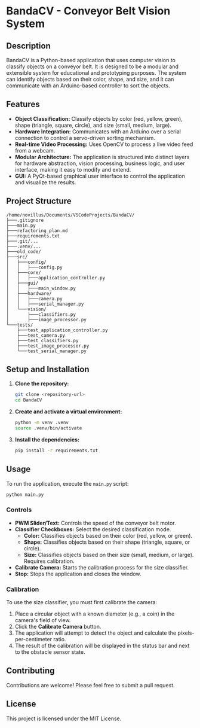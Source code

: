 # BandaCV - Conveyor Belt Vision System

## Description

BandaCV is a Python-based application that uses computer vision to classify objects on a conveyor belt. It is designed to be a modular and extensible system for educational and prototyping purposes. The system can identify objects based on their color, shape, and size, and it can communicate with an Arduino-based controller to sort the objects.

## Features

*   **Object Classification:** Classify objects by color (red, yellow, green), shape (triangle, square, circle), and size (small, medium, large).
*   **Hardware Integration:** Communicates with an Arduino over a serial connection to control a servo-driven sorting mechanism.
*   **Real-time Video Processing:** Uses OpenCV to process a live video feed from a webcam.
*   **Modular Architecture:** The application is structured into distinct layers for hardware abstraction, vision processing, business logic, and user interface, making it easy to modify and extend.
*   **GUI:** A PyQt-based graphical user interface to control the application and visualize the results.

## Project Structure

```
/home/novillus/Documents/VSCodeProjects/BandaCV/
├───.gitignore
├───main.py
├───refactoring_plan.md
├───requirements.txt
├───.git/...
├───.venv/...
├───old_code/
├───src/
│   ├───config/
│   │   ├───config.py
│   ├───core/
│   │   ├───application_controller.py
│   ├───gui/
│   │   ├───main_window.py
│   ├───hardware/
│   │   ├───camera.py
│   │   ├───serial_manager.py
│   └───vision/
│       ├───classifiers.py
│       ├───image_processor.py
└───tests/
    ├───test_application_controller.py
    ├───test_camera.py
    ├───test_classifiers.py
    ├───test_image_processor.py
    └───test_serial_manager.py
```

## Setup and Installation

1.  **Clone the repository:**
    ```bash
    git clone <repository-url>
    cd BandaCV
    ```

2.  **Create and activate a virtual environment:**
    ```bash
    python -m venv .venv
    source .venv/bin/activate
    ```

3.  **Install the dependencies:**
    ```bash
    pip install -r requirements.txt
    ```

## Usage

To run the application, execute the `main.py` script:

```bash
python main.py
```

### Controls

*   **PWM Slider/Text:** Controls the speed of the conveyor belt motor.
*   **Classifier Checkboxes:** Select the desired classification mode.
    *   **Color:** Classifies objects based on their color (red, yellow, or green).
    *   **Shape:** Classifies objects based on their shape (triangle, square, or circle).
    *   **Size:** Classifies objects based on their size (small, medium, or large). Requires calibration.
*   **Calibrate Camera:** Starts the calibration process for the size classifier.
*   **Stop:** Stops the application and closes the window.

### Calibration

To use the size classifier, you must first calibrate the camera:

1.  Place a circular object with a known diameter (e.g., a coin) in the camera's field of view.
2.  Click the **Calibrate Camera** button.
3.  The application will attempt to detect the object and calculate the pixels-per-centimeter ratio.
4.  The result of the calibration will be displayed in the status bar and next to the obstacle sensor state.

## Contributing

Contributions are welcome! Please feel free to submit a pull request.

## License

This project is licensed under the MIT License.
